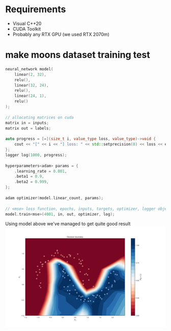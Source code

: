# Requirements
- Visual C++20
- CUDA Toolkit
- Probably any RTX GPU (we used RTX 2070m)

# make moons dataset training test
```C++
neural_network model(
    linear(2, 32),
    relu(),
    linear(32, 24),
    relu(),
    linear(24, 1),
    relu()
);

// allocating matrices on cuda
matrix in = inputs; 
matrix out = labels;

auto progress = [=](size_t i, value_type loss, value_type)->void {
    cout << "[" << i << "] loss: " << std::setprecision(8) << loss << endl;
};
logger log(1000, progress);
	
hyperparameters<adam> params = {
    .learning_rate = 0.001,
    .beta1 = 0.9,
    .beta2 = 0.999,
};

adam optimizer(model.linear_count, params);

// <mse> loss function, epochs, inputs, targets, optimizer, logger object
model.train<mse>(4001, in, out, optimizer, log);
```
Using model above we've managed to get quite good result
![Example Result](conv-neural-network/moons_example.png)
